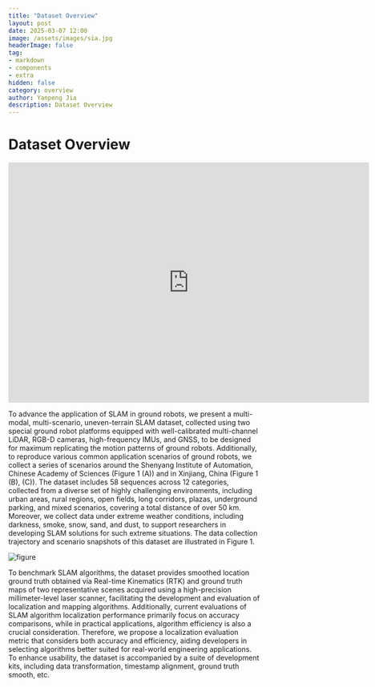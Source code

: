 ```yaml
---
title: "Dataset Overview"
layout: post
date: 2025-03-07 12:00
image: /assets/images/sia.jpg
headerImage: false
tag:
- markdown
- components
- extra
hidden: false
category: overview
author: Yanpeng Jia
description: Dataset Overview
---
```


# Dataset Overview

<iframe width="720" height="480" src="https://www.youtube.com/embed/Vcbka12Dah4?si=wCrhxKtRH1iDRXcK" title="YouTube video player" frameborder="0" allow="accelerometer; autoplay; clipboard-write; encrypted-media; gyroscope; picture-in-picture; web-share" referrerpolicy="strict-origin-when-cross-origin" allowfullscreen></iframe>

To advance the application of SLAM in ground robots, we present a multi-modal, multi-scenario, uneven-terrain SLAM dataset, collected using two special ground robot platforms equipped with well-calibrated multi-channel LiDAR, RGB-D cameras, high-frequency IMUs, and GNSS, to be designed for maximum replicating the motion patterns of ground robots. Additionally, to reproduce various common application scenarios of ground robots, we collect a series of scenarios around the Shenyang Institute of Automation, Chinese Academy of Sciences (Figure 1 (A)) and in Xinjiang, China (Figure 1 (B), (C)). The dataset includes 58 sequences across 12 categories, collected from a diverse set of highly challenging environments, including urban areas, rural regions, open fields, long corridors, plazas, underground parking, and mixed scenarios, covering a total distance of over 50 km. Moreover, we collect data under extreme weather conditions, including darkness, smoke, snow, sand, and dust, to support researchers in developing SLAM solutions for such extreme situations. The data collection trajectory and scenario snapshots of this dataset are illustrated in Figure 1.

![figure](./assets/image/figure1.png)

To benchmark SLAM algorithms, the dataset provides smoothed location ground truth obtained via Real-time Kinematics (RTK) and ground truth maps of two representative scenes acquired using a high-precision millimeter-level laser scanner, facilitating the development and evaluation of localization and mapping algorithms. Additionally, current evaluations of SLAM algorithm localization performance primarily focus on accuracy comparisons, while in practical applications, algorithm efficiency is also a crucial consideration. Therefore, we propose a localization evaluation metric that considers both accuracy and efficiency, aiding developers in selecting algorithms better suited for real-world engineering applications. To enhance usability, the dataset is accompanied by a suite of development kits, including data transformation, timestamp alignment, ground truth smooth, etc.









































